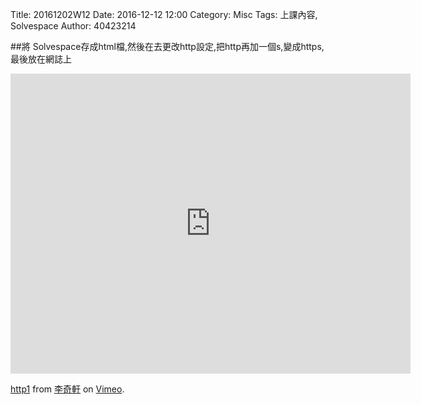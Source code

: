 Title: 20161202W12
Date: 2016-12-12 12:00
Category: Misc
Tags: 上課內容, Solvespace
Author: 40423214


##將 Solvespace存成html檔,然後在去更改http設定,把http再加一個s,變成https,最後放在網誌上
<iframe src="https://player.vimeo.com/video/199154754" width="640" height="480" frameborder="0" webkitallowfullscreen mozallowfullscreen allowfullscreen></iframe>
<p><a href="https://vimeo.com/199154754">http1</a> from <a href="https://vimeo.com/user47858237">李奇軒</a> on <a href="https://vimeo.com">Vimeo</a>.</p>